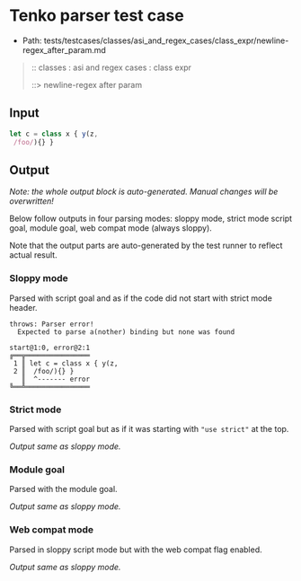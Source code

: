 # Tenko parser test case

- Path: tests/testcases/classes/asi_and_regex_cases/class_expr/newline-regex_after_param.md

> :: classes : asi and regex cases : class expr
>
> ::> newline-regex after param

## Input

`````js
let c = class x { y(z, 
 /foo/){} }
`````

## Output

_Note: the whole output block is auto-generated. Manual changes will be overwritten!_

Below follow outputs in four parsing modes: sloppy mode, strict mode script goal, module goal, web compat mode (always sloppy).

Note that the output parts are auto-generated by the test runner to reflect actual result.

### Sloppy mode

Parsed with script goal and as if the code did not start with strict mode header.

`````
throws: Parser error!
  Expected to parse a(nother) binding but none was found

start@1:0, error@2:1
╔══╦════════════════
 1 ║ let c = class x { y(z,
 2 ║  /foo/){} }
   ║  ^------- error
╚══╩════════════════

`````

### Strict mode

Parsed with script goal but as if it was starting with `"use strict"` at the top.

_Output same as sloppy mode._

### Module goal

Parsed with the module goal.

_Output same as sloppy mode._

### Web compat mode

Parsed in sloppy script mode but with the web compat flag enabled.

_Output same as sloppy mode._
